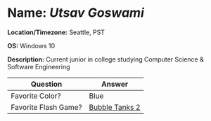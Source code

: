 # **Name:** *Utsav Goswami*

**Location/Timezone:** Seattle, PST

**OS:** Windows 10

**Description:** Current junior in college studying Computer Science & Software Engineering

Question | Answer
------------ | -------------
Favorite Color? | Blue
Favorite Flash Game? | [Bubble Tanks 2](https://armorgames.com/play/1920/bubble-tanks-2)
